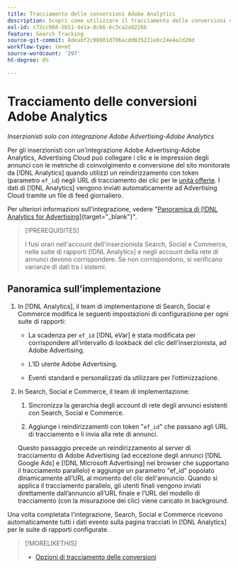 ```yaml
---
title: Tracciamento delle conversioni Adobe Analytics
description: Scopri come utilizzare il tracciamento delle conversioni di Adobe Analytics per le campagne in Adobe Advertising.
exl-id: c72cc988-5b51-4e1a-8cb6-6c3ca2a0226b
feature: Search Tracking
source-git-commit: 8deabf2c98901d706acdd035221e8c24e4a1d20d
workflow-type: tm+mt
source-wordcount: '297'
ht-degree: 0%

---
```


# Tracciamento delle conversioni Adobe Analytics

*Inserzionisti solo con integrazione Adobe Advertising-Adobe Analytics*

Per gli inserzionisti con un&#39;integrazione Adobe Advertising-Adobe Analytics, Advertising Cloud può collegare i clic e le impression degli annunci con le metriche di coinvolgimento e conversione del sito monitorate da [!DNL Analytics] quando utilizzi un reindirizzamento con token (parametro `ef_id`) negli URL di tracciamento dei clic per le [unità offerte](/help/search-social-commerce/glossary.md#a-b). I dati di [!DNL Analytics] vengono inviati automaticamente ad Advertising Cloud tramite un file di feed giornaliero.

Per ulteriori informazioni sull&#39;integrazione, vedere &quot;[Panoramica di [!DNL Analytics for Advertising]](https://experienceleague.adobe.com/docs/advertising/dsp/integrations/analytics/overview.html){target="_blank"}&quot;.

>[!PREREQUISITES]
>
> I fusi orari nell&#39;account dell&#39;inserzionista Search, Social e Commerce, nelle suite di rapporti [!DNL Analytics] e negli account della rete di annunci devono corrispondere. Se non corrispondono, si verificano varianze di dati tra i sistemi.

## Panoramica sull’implementazione

1. In [!DNL Analytics], il team di implementazione di Search, Social e Commerce modifica le seguenti impostazioni di configurazione per ogni suite di rapporti:

   * La scadenza per `ef_id` [!DNL eVar] è stata modificata per corrispondere all&#39;intervallo di lookback del clic dell&#39;inserzionista, ad Adobe Advertising.

   * L’ID utente Adobe Advertising.

   * Eventi standard e personalizzati da utilizzare per l’ottimizzazione.

1. In Search, Social e Commerce, il team di implementazione:

   1. Sincronizza la gerarchia degli account di rete degli annunci esistenti con Search, Social e Commerce.

   1. Aggiunge i reindirizzamenti con token &quot;`ef_id`&quot; che passano agli URL di tracciamento e li invia alla rete di annunci.

   Questo passaggio precede un reindirizzamento al server di tracciamento di Adobe Advertising (ad eccezione degli annunci [!DNL Google Ads] e [!DNL Microsoft Advertising] nei browser che supportano il tracciamento parallelo) e aggiunge un parametro &quot;ef_id&quot; popolato dinamicamente all&#39;URL al momento del clic dell&#39;annuncio. Quando si applica il tracciamento parallelo, gli utenti finali vengono inviati direttamente dall’annuncio all’URL finale e l’URL del modello di tracciamento (con la misurazione dei clic) viene caricato in background.

Una volta completata l&#39;integrazione, Search, Social e Commerce ricevono automaticamente tutti i dati evento sulla pagina tracciati in [!DNL Analytics] per le suite di rapporti configurate.

>[!MORELIKETHIS]
>
>* [Opzioni di tracciamento delle conversioni](conversion-tracking-about.md)

